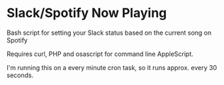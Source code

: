 # Slack/Spotify Now Playing

Bash script for setting your Slack status based on the current song on Spotify

Requires curl, PHP and osascript for command line AppleScript.

I'm running this on a every minute cron task, so it runs approx. every 30 seconds.
